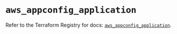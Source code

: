 # `aws_appconfig_application`

Refer to the Terraform Registry for docs: [`aws_appconfig_application`](https://registry.terraform.io/providers/hashicorp/aws/5.68.0/docs/resources/appconfig_application).
